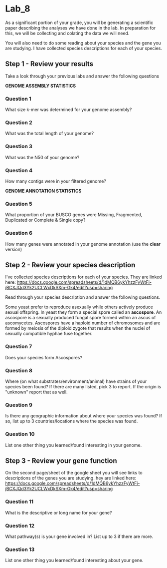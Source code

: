 # Lab_8

As a significant portion of your grade, you will be generating a scientific paper describing the analyses we have done in the lab. In preparation for this, we will be collecting and colating the data we will need. 

You will also need to do some reading about your species and the gene you are studying. I have collected species descriptions for each of your species. 

## Step 1 - Review your results

Take a look through your previous labs and answer the following questions

**GENOME ASSEMBLY STATISTICS**

### Question 1 

What size k-mer was determined for your genome assembly?

### Question 2

What was the total length of your genome?

### Question 3

What was the N50 of your genome?

### Question 4 

How many contigs were in your filtered genome?

**GENOME ANNOTATION STATISTICS**

### Question 5

What proportion of your BUSCO genes were Missing, Fragmented, Duplicated or Complete & Single copy?

### Question 6

How many genes were annotated in your genome annotation (use the **clear** version)



## Step 2 - Review your species description

I've collected species descriptions for each of your species. They are linked here: https://docs.google.com/spreadsheets/d/1dMQB6ykYhzzFyWtFi-jBCXJQd3Yk2UCLWxDkSXm-Gk4/edit?usp=sharing

Read through your species description and answer the following questions.

Some yeast prefer to reproduce asexually while others actively produce sexual offspring. In yeast they form a special spore called an **ascospore**. An ascospore is a sexually produced fungal spore formed within an ascus of ascomycetes. Ascospores have a haploid number of chromosomes and are formed by meiosis of the diploid zygote that results when the nuclei of sexually compatible hyphae fuse together.

### Question 7 

Does your species form Ascospores?

### Question 8

Where (on what substrates/environment/animal) have strains of your species been found? If there are many listed, pick 3 to report. If the origin is "unknown" report that as well. 

### Question 9 

Is there any geographic information about where your species was found? If so, list up to 3 countries/locations where the species was found. 

### Question 10 

List one other thing you learned/found interesting in your genome.


## Step 3 - Review your gene function

On the second page/sheet of the google sheet you will see links to descriptions of the genes you are studying. hey are linked here: https://docs.google.com/spreadsheets/d/1dMQB6ykYhzzFyWtFi-jBCXJQd3Yk2UCLWxDkSXm-Gk4/edit?usp=sharing


### Question 11

What is the descriptive or long name for your gene? 

### Question 12

What pathway(s) is your gene involved in? List up to 3 if there are more. 

### Question 13

List one other thing you learned/found interesting about your gene. 




